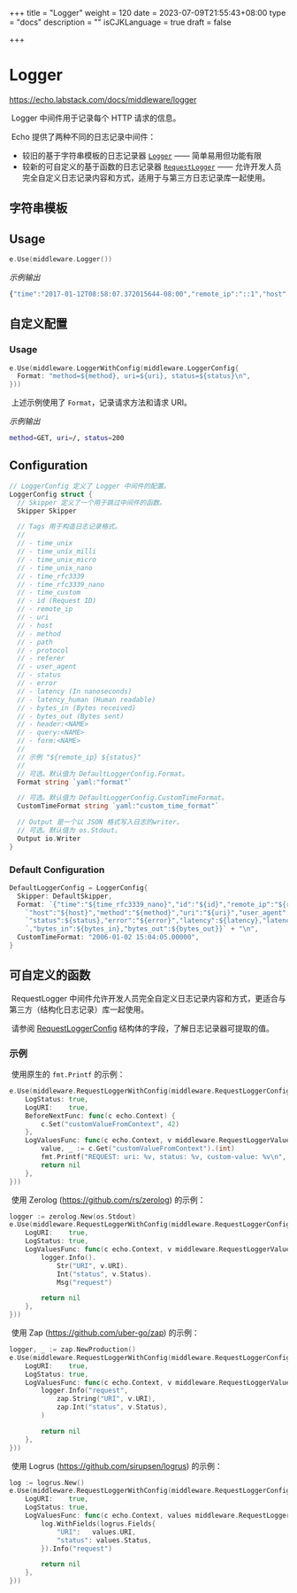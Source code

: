+++
title = "Logger"
weight = 120
date = 2023-07-09T21:55:43+08:00
type = "docs"
description = ""
isCJKLanguage = true
draft = false

+++

# Logger

https://echo.labstack.com/docs/middleware/logger

​	Logger 中间件用于记录每个 HTTP 请求的信息。

​	Echo 提供了两种不同的日志记录中间件：

- 较旧的基于字符串模板的日志记录器 [`Logger`](https://github.com/labstack/echo/blob/master/middleware/logger.go) —— 简单易用但功能有限
- 较新的可自定义的基于函数的日志记录器 [`RequestLogger`](https://github.com/labstack/echo/blob/master/middleware/request_logger.go) —— 允许开发人员完全自定义日志记录内容和方式，适用于与第三方日志记录库一起使用。

## 字符串模板

## Usage

```go
e.Use(middleware.Logger())
```



*示例输出*

```js
{"time":"2017-01-12T08:58:07.372015644-08:00","remote_ip":"::1","host":"localhost:1323","method":"GET","uri":"/","status":200,"error":"","latency":14743,"latency_human":"14.743µs","bytes_in":0,"bytes_out":2}
```



## 自定义配置

### Usage

```go
e.Use(middleware.LoggerWithConfig(middleware.LoggerConfig{
  Format: "method=${method}, uri=${uri}, status=${status}\n",
}))
```



​	上述示例使用了 `Format`，记录请求方法和请求 URI。

*示例输出*

```sh
method=GET, uri=/, status=200
```



## Configuration

```go
// LoggerConfig 定义了 Logger 中间件的配置。
LoggerConfig struct {
  // Skipper 定义了一个用于跳过中间件的函数。
  Skipper Skipper

  // Tags 用于构造日志记录格式。
  //
  // - time_unix
  // - time_unix_milli
  // - time_unix_micro
  // - time_unix_nano
  // - time_rfc3339
  // - time_rfc3339_nano
  // - time_custom
  // - id (Request ID)
  // - remote_ip
  // - uri
  // - host
  // - method
  // - path
  // - protocol
  // - referer
  // - user_agent
  // - status
  // - error
  // - latency (In nanoseconds)
  // - latency_human (Human readable)
  // - bytes_in (Bytes received)
  // - bytes_out (Bytes sent)
  // - header:<NAME>
  // - query:<NAME>
  // - form:<NAME>
  //
  // 示例 "${remote_ip} ${status}"
  //
  // 可选。默认值为 DefaultLoggerConfig.Format。
  Format string `yaml:"format"`

  // 可选。默认值为 DefaultLoggerConfig.CustomTimeFormat。
  CustomTimeFormat string `yaml:"custom_time_format"`

  // Output 是一个以 JSON 格式写入日志的writer。
  // 可选。默认值为 os.Stdout。
  Output io.Writer
}
```



### Default Configuration

```go
DefaultLoggerConfig = LoggerConfig{
  Skipper: DefaultSkipper,
  Format: `{"time":"${time_rfc3339_nano}","id":"${id}","remote_ip":"${remote_ip}",` +
    `"host":"${host}","method":"${method}","uri":"${uri}","user_agent":"${user_agent}",` +
    `"status":${status},"error":"${error}","latency":${latency},"latency_human":"${latency_human}"` +
    `,"bytes_in":${bytes_in},"bytes_out":${bytes_out}}` + "\n",
  CustomTimeFormat: "2006-01-02 15:04:05.00000",
}
```



## 可自定义的函数

​	RequestLogger 中间件允许开发人员完全自定义日志记录内容和方式，更适合与第三方（结构化日志记录）库一起使用。

​	请参阅 [RequestLoggerConfig](https://github.com/labstack/echo/blob/master/middleware/request_logger.go) 结构体的字段，了解日志记录器可提取的值。

### 示例

​	使用原生的 `fmt.Printf` 的示例：

```go
e.Use(middleware.RequestLoggerWithConfig(middleware.RequestLoggerConfig{
    LogStatus: true,
    LogURI:    true,
    BeforeNextFunc: func(c echo.Context) {
        c.Set("customValueFromContext", 42)
    },
    LogValuesFunc: func(c echo.Context, v middleware.RequestLoggerValues) error {
        value, _ := c.Get("customValueFromContext").(int)
        fmt.Printf("REQUEST: uri: %v, status: %v, custom-value: %v\n", v.URI, v.Status, value)
        return nil
    },
}))
```



​	使用 Zerolog (https://github.com/rs/zerolog) 的示例：

```go
logger := zerolog.New(os.Stdout)
e.Use(middleware.RequestLoggerWithConfig(middleware.RequestLoggerConfig{
    LogURI:    true,
    LogStatus: true,
    LogValuesFunc: func(c echo.Context, v middleware.RequestLoggerValues) error {
        logger.Info().
            Str("URI", v.URI).
            Int("status", v.Status).
            Msg("request")

        return nil
    },
}))
```



​	使用 Zap (https://github.com/uber-go/zap) 的示例：

```go
logger, _ := zap.NewProduction()
e.Use(middleware.RequestLoggerWithConfig(middleware.RequestLoggerConfig{
    LogURI:    true,
    LogStatus: true,
    LogValuesFunc: func(c echo.Context, v middleware.RequestLoggerValues) error {
        logger.Info("request",
            zap.String("URI", v.URI),
            zap.Int("status", v.Status),
        )

        return nil
    },
}))
```



​	使用 Logrus (https://github.com/sirupsen/logrus) 的示例：

```go
log := logrus.New()
e.Use(middleware.RequestLoggerWithConfig(middleware.RequestLoggerConfig{
    LogURI:    true,
    LogStatus: true,
    LogValuesFunc: func(c echo.Context, values middleware.RequestLoggerValues) error {
        log.WithFields(logrus.Fields{
            "URI":   values.URI,
            "status": values.Status,
        }).Info("request")

        return nil
    },
}))
```